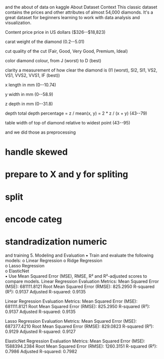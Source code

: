 and the about of data on kaggle
About Dataset
Context
This classic dataset contains the prices and other attributes of almost 54,000 diamonds. It's a great dataset for beginners learning to work with data analysis and visualization.

Content
price price in US dollars (\$326--\$18,823)

carat weight of the diamond (0.2--5.01)

cut quality of the cut (Fair, Good, Very Good, Premium, Ideal)

color diamond colour, from J (worst) to D (best)

clarity a measurement of how clear the diamond is (I1 (worst), SI2, SI1, VS2, VS1, VVS2, VVS1, IF (best))

x length in mm (0--10.74)

y width in mm (0--58.9)

z depth in mm (0--31.8)

depth total depth percentage = z / mean(x, y) = 2 * z / (x + y) (43--79)

table width of top of diamond relative to widest point (43--95)


and we did those as preprocessing 
# handle skewed 
# prepare to X and y for spliting
# split  
# encode categ
# standradization numeric
and training 
5. Modeling and Evaluation 
▪ Train and evaluate the following models: 
o Linear Regression 
o Ridge Regression  
o Lasso Regression  
o ElasticNet  
▪ Use Mean Squared Error (MSE), RMSE, R² and R²-adjusted scores to compare models.
Linear Regression Evaluation Metrics:
Mean Squared Error (MSE): 681111.8121
Root Mean Squared Error (RMSE): 825.2950
R-squared (R²): 0.9137
Adjusted R-squared: 0.9135

Linear Regression Evaluation Metrics:
Mean Squared Error (MSE): 681111.8121
Root Mean Squared Error (RMSE): 825.2950
R-squared (R²): 0.9137
Adjusted R-squared: 0.9135

Lasso Regression Evaluation Metrics:
Mean Squared Error (MSE): 687377.4210
Root Mean Squared Error (RMSE): 829.0823
R-squared (R²): 0.9129
Adjusted R-squared: 0.9127

ElasticNet Regression Evaluation Metrics:
Mean Squared Error (MSE): 1588394.2384
Root Mean Squared Error (RMSE): 1260.3151
R-squared (R²): 0.7986
Adjusted R-squared: 0.7982
